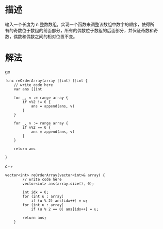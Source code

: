 # 描述
输入一个长度为 n 整数数组，实现一个函数来调整该数组中数字的顺序，使得所有的奇数位于数组的前面部分，所有的偶数位于数组的后面部分，并保证奇数和奇数，偶数和偶数之间的相对位置不变。


# 解法

go
```
func reOrderArray(array []int) []int {
	// write code here
	var ans []int

	for _, v := range array {
		if v%2 != 0 {
			ans = append(ans, v)
		}
	}

	for _, v := range array {
		if v%2 == 0 {
			ans = append(ans, v)
		}
	}

	return ans

}
```

c++
```
vector<int> reOrderArray(vector<int>& array) {
        // write code here
        vector<int> ans(array.size(), 0);

        int idx = 0;
        for (int u : array)
            if (u % 2) ans[idx++] = u;
        for (int u : array)
            if (u % 2 == 0) ans[idx++] = u;

        return ans;
    }
```
